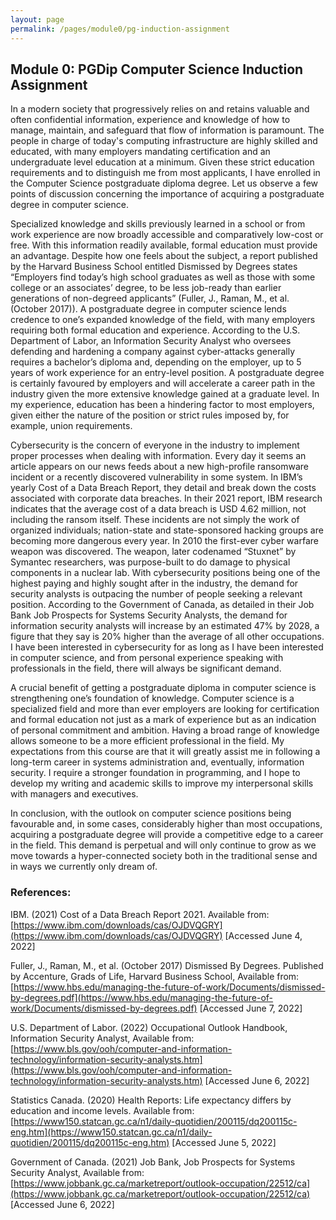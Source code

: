```yaml
---
layout: page
permalink: /pages/module0/pg-induction-assignment
---
```


## Module 0: PGDip Computer Science Induction Assignment

In a modern society that progressively relies on and retains valuable and often confidential information, experience and knowledge of how to manage, maintain, and safeguard that flow of information is paramount. The people in charge of today's computing infrastructure are highly skilled and educated, with many employers mandating certification and an undergraduate level education at a minimum. Given these strict education requirements and to distinguish me from most applicants, I have enrolled in the Computer Science postgraduate diploma degree. Let us observe a few points of discussion concerning the importance of acquiring a postgraduate degree in computer science.

Specialized knowledge and skills previously learned in a school or from work experience are now broadly accessible and comparatively low-cost or free. With this information readily available, formal education must provide an advantage. Despite how one feels about the subject, a report published by the Harvard Business School entitled Dismissed by Degrees states “Employers find today’s high school graduates as well as those with some college or an associates’ degree, to be less job-ready than earlier generations of non-degreed applicants” (Fuller, J., Raman, M., et al. (October 2017)). A postgraduate degree in computer science lends credence to one’s expanded knowledge of the field, with many employers requiring both formal education and experience. According to the U.S. Department of Labor, an Information Security Analyst who oversees defending and hardening a company against cyber-attacks generally requires a bachelor’s diploma and, depending on the employer, up to 5 years of work experience for an entry-level position. A postgraduate degree is certainly favoured by employers and will accelerate a career path in the industry given the more extensive knowledge gained at a graduate level. In my experience, education has been a hindering factor to most employers, given either the nature of the position or strict rules imposed by, for example, union requirements.

Cybersecurity is the concern of everyone in the industry to implement proper processes when dealing with information. Every day it seems an article appears on our news feeds about a new high-profile ransomware incident or a recently discovered vulnerability in some system. In IBM’s yearly Cost of a Data Breach Report, they detail and break down the costs associated with corporate data breaches. In their 2021 report, IBM research indicates that the average cost of a data breach is USD 4.62 million, not including the ransom itself. These incidents are not simply the work of organized individuals; nation-state and state-sponsored hacking groups are becoming more dangerous every year. In 2010 the first-ever cyber warfare weapon was discovered. The weapon, later codenamed “Stuxnet” by Symantec researchers, was purpose-built to do damage to physical components in a nuclear lab. With cybersecurity positions being one of the highest paying and highly sought after in the industry, the demand for security analysts is outpacing the number of people seeking a relevant position. According to the Government of Canada, as detailed in their Job Bank Job Prospects for Systems Security Analysts, the demand for information security analysts will increase by an estimated 47% by 2028, a figure that they say is 20% higher than the average of all other occupations. I have been interested in cybersecurity for as long as I have been interested in computer science, and from personal experience speaking with professionals in the field, there will always be significant demand.

A crucial benefit of getting a postgraduate diploma in computer science is strengthening one’s foundation of knowledge. Computer science is a specialized field and more than ever employers are looking for certification and formal education not just as a mark of experience but as an indication of personal commitment and ambition. Having a broad range of knowledge allows someone to be a more efficient professional in the field. My expectations from this course are that it will greatly assist me in following a long-term career in systems administration and, eventually, information security. I require a stronger foundation in programming, and I hope to develop my writing and academic skills to improve my interpersonal skills with managers and executives.

In conclusion, with the outlook on computer science positions being favourable and, in some cases, considerably higher than most occupations, acquiring a postgraduate degree will provide a competitive edge to a career in the field. This demand is perpetual and will only continue to grow as we move towards a hyper-connected society both in the traditional sense and in ways we currently only dream of.

### References:

IBM. (2021) Cost of a Data Breach Report 2021. Available from: [https://www.ibm.com/downloads/cas/OJDVQGRY](https://www.ibm.com/downloads/cas/OJDVQGRY) [Accessed June 4, 2022]

Fuller, J., Raman, M., et al. (October 2017) Dismissed By Degrees. Published by Accenture, Grads of Life, Harvard Business School, Available from: [https://www.hbs.edu/managing-the-future-of-work/Documents/dismissed-by-degrees.pdf](https://www.hbs.edu/managing-the-future-of-work/Documents/dismissed-by-degrees.pdf) [Accessed June 7, 2022]

U.S. Department of Labor. (2022) Occupational Outlook Handbook, Information Security Analyst, Available from: [https://www.bls.gov/ooh/computer-and-information-technology/information-security-analysts.htm](https://www.bls.gov/ooh/computer-and-information-technology/information-security-analysts.htm) [Accessed June 6, 2022]

Statistics Canada. (2020) Health Reports: Life expectancy differs by education and income levels. Available from: [https://www150.statcan.gc.ca/n1/daily-quotidien/200115/dq200115c-eng.htm](https://www150.statcan.gc.ca/n1/daily-quotidien/200115/dq200115c-eng.htm) [Accessed June 5, 2022]

Government of Canada. (2021) Job Bank, Job Prospects for Systems Security Analyst, Available from: [https://www.jobbank.gc.ca/marketreport/outlook-occupation/22512/ca](https://www.jobbank.gc.ca/marketreport/outlook-occupation/22512/ca) [Accessed June 6, 2022]
